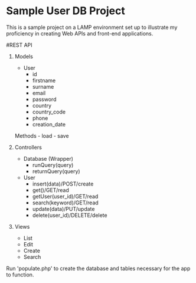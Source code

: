 # Sample User DB Project
This is a sample project on a LAMP environment set up to illustrate my proficiency in creating Web APIs and front-end applications.

#REST API
1. Models
	- User
		- id
		- firstname
		- surname
		- email
		- password
		- country
		- country_code
		- phone
		- creation_date

	Methods
		- load
		- save

2. Controllers
	- Database (Wrapper)
		- runQuery(query)
		- returnQuery(query)
	- User
		- insert(data)/POST/create
		- get()/GET/read
		- getUser(user_id)/GET/read
		- search(keyword)/GET/read
		- update(data)/PUT/update
		- delete(user_id)/DELETE/delete

3. Views
	- List
	- Edit
	- Create
	- Search

Run 'populate.php' to create the database and tables necessary for the app to function.